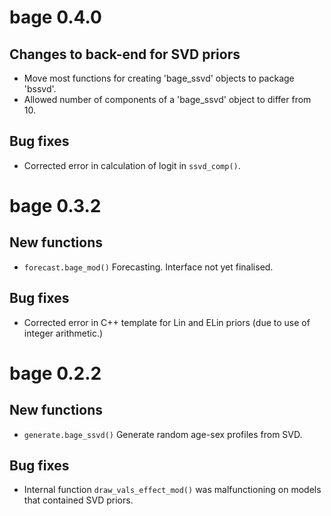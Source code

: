 
# bage 0.4.0

## Changes to back-end for SVD priors

* Move most functions for creating 'bage_ssvd' objects to package
  'bssvd'.
* Allowed number of components of a 'bage_ssvd' object to differ from
  10.
  
## Bug fixes

* Corrected error in calculation of logit in `ssvd_comp()`.


# bage 0.3.2

## New functions

* `forecast.bage_mod()` Forecasting. Interface not yet finalised.

## Bug fixes

* Corrected error in C++ template for Lin and ELin priors (due to use
  of integer arithmetic.)

# bage 0.2.2

## New functions

* `generate.bage_ssvd()` Generate random age-sex profiles from SVD.

## Bug fixes

* Internal function `draw_vals_effect_mod()` was malfunctioning on models that contained SVD priors.
